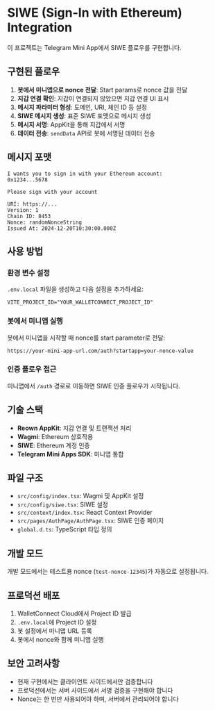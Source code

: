 # SIWE (Sign-In with Ethereum) Integration

이 프로젝트는 Telegram Mini App에서 SIWE 플로우를 구현합니다.

## 구현된 플로우

1. **봇에서 미니앱으로 nonce 전달**: Start params로 nonce 값을 전달
2. **지갑 연결 확인**: 지갑이 연결되지 않았으면 지갑 연결 UI 표시
3. **메시지 파라미터 형성**: 도메인, URI, 체인 ID 등 설정
4. **SIWE 메시지 생성**: 표준 SIWE 포맷으로 메시지 생성
5. **메시지 서명**: AppKit을 통해 지갑에서 서명
6. **데이터 전송**: `sendData` API로 봇에 서명된 데이터 전송

## 메시지 포맷

```
I wants you to sign in with your Ethereum account:
0x1234...5678

Please sign with your account

URI: https://...
Version: 1
Chain ID: 8453
Nonce: randomNonceString
Issued At: 2024-12-20T10:30:00.000Z
```

## 사용 방법

### 환경 변수 설정

`.env.local` 파일을 생성하고 다음 설정을 추가하세요:

```env
VITE_PROJECT_ID="YOUR_WALLETCONNECT_PROJECT_ID"
```

### 봇에서 미니앱 실행

봇에서 미니앱을 시작할 때 nonce를 start parameter로 전달:

```
https://your-mini-app-url.com/auth?startapp=your-nonce-value
```

### 인증 플로우 접근

미니앱에서 `/auth` 경로로 이동하면 SIWE 인증 플로우가 시작됩니다.

## 기술 스택

- **Reown AppKit**: 지갑 연결 및 트랜잭션 처리
- **Wagmi**: Ethereum 상호작용
- **SIWE**: Ethereum 계정 인증
- **Telegram Mini Apps SDK**: 미니앱 통합

## 파일 구조

- `src/config/index.tsx`: Wagmi 및 AppKit 설정
- `src/config/siwe.tsx`: SIWE 설정
- `src/context/index.tsx`: React Context Provider
- `src/pages/AuthPage/AuthPage.tsx`: SIWE 인증 페이지
- `global.d.ts`: TypeScript 타입 정의

## 개발 모드

개발 모드에서는 테스트용 nonce (`test-nonce-12345`)가 자동으로 설정됩니다.

## 프로덕션 배포

1. WalletConnect Cloud에서 Project ID 발급
2. `.env.local`에 Project ID 설정
3. 봇 설정에서 미니앱 URL 등록
4. 봇에서 nonce와 함께 미니앱 실행

## 보안 고려사항

- 현재 구현에서는 클라이언트 사이드에서만 검증합니다
- 프로덕션에서는 서버 사이드에서 서명 검증을 구현해야 합니다
- Nonce는 한 번만 사용되어야 하며, 서버에서 관리되어야 합니다
